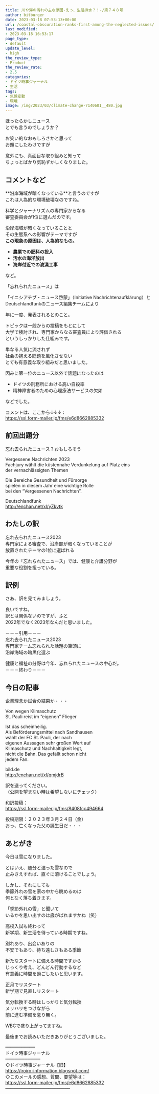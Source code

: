 ```yaml
---
title: 川や海の汚れの主な原因-えっ、生活排水？！-/第７４８号
author: bitburger
date: 2023-03-18 07:53:13+00:00
url: /coastal-obscuration-ranks-first-among-the-neglected-issues/
last_modified:
- 2023-03-18 16:53:17
page_type:
- default
update_level:
- high
the_review_type:
- Product
the_review_rate:
- 2.5
categories:
- ドイツ時事ジャーナル
- 生活
tags:
- 気候変動
- 環境
image: /img/2023/03/climate-change-7140601__480.jpg
---
```

ほったらかしニュース  
とでも言うのでしょうか？

お笑い的なおもしろさかと思って  
お題にしたわけですが

意外にも、真面目な取り組みと知って  
ちょっとばかり気恥ずかしくなりました。

## コメントなど
**<span class="fz-22px"><span class="marker-under"><span class="bold-red">沿岸海域が暗くなっている</span></span></span>**と言うのですが  
これは人為的な環境破壊なのですね。

科学とジャーナリズムの専門家からなる  
審査委員会が1位に選んだのです。

沿岸海域が暗くなっていることと  
その生態系への影響がテーマですが  
**<span class="bold-red"><span class="fz-22px"><span class="marker-under">この現象の原因は、人為的なもの。</span></span></span>**

<ul class="wp-block-list">
  <li>
    <strong><span class="marker-under"><span class="fz-22px">農業での肥料の投入</span></span></strong>
  </li>
  <li>
    <strong><span class="marker-under"><span class="fz-22px">汚水の海洋放出</span></span></strong>
  </li>
  <li>
    <strong><span class="marker-under"><span class="fz-22px">海岸付近での浚渫工事</span></span></strong>
  </li>
</ul>

など。

「忘れられたニュース」は

「イニシアチブ・ニュース啓蒙」（Initiative Nachrichtenaufklärung）と  
Deutschlandfunkのニュース編集チームにより

年に一度、発表されるとのこと。

トピックは一般からの投稿をもとにして  
大学で検討され、専門家からなる審査員により評価される  
というしっかりした仕組みです。

<span class="bold-red"><span class="marker-under">単なる人気に流されず<br />社会の抱える問題を風化させない<br />とても有意義な取り組みだと思いました。</span></span>

因みに第一位のニュース以外で話題になったのは

<ul class="wp-block-list">
  <li>
    ドイツの刑務所における高い自殺率
  </li>
  <li>
    精神障害者のための心理療法サービスの欠如
  </li>
</ul>

などでした。

コメントは、ここから↓↓↓：  
<https://ssl.form-mailer.jp/fms/e6d8662885332>

## 前回出題分
忘れ去られたニュース？おもしろそう

Vergessene Nachrichten 2023  
Fachjury wählt die küstennahe Verdunkelung auf Platz eins  
der vernachlässigten Themen

Die Bereiche Gesundheit und Fürsorge  
spielen in diesem Jahr eine wichtige Rolle  
bei den &#8220;Vergessenen Nachrichten&#8221;.

Deutschlandfunk  
<http://enchan.net/xl/yZkvtk>

## わたしの訳
忘れ去られたニュース2023  
専門家による審査で、沿岸部が暗くなっていることが  
放置されたテーマの1位に選ばれる

今年の「忘れられたニュース」では、健康と介護分野が  
重要な役割を担っている。

## 訳例
さあ、訳を見てみましょう。

良いですね。  
訳とは関係ないのですが、ふと  
2022年でなく2023年なんだと思いました。

－－－引用－－－  
忘れ去られたニュース2023  
専門家チーム忘れられた話題の筆頭に  
沿岸海域の暗黒化選ぶ

健康と福祉の分野は今年、忘れられたニュースの中心だ。  
－－－終わり－－－

## 今日の記事
企業理念か試合の結果か・・・

Von wegen Klimaschutz  
St. Pauli reist im &#8220;eigenen&#8221; Flieger

Ist das scheinheilig.  
Als Beförderungsmittel nach Sandhausen  
wählt der FC St. Pauli, der nach  
eigenen Aussagen sehr großen Wert auf  
Klimaschutz und Nachhaltigkeit legt,  
nicht die Bahn. Das gefällt schon nicht  
jedem Fan.

bild.de  
<http://enchan.net/xl/qmjdrB>

訳を送ってください。  
（公開を望まない時は希望しないにチェック）

和訳投稿：  
<https://ssl.form-mailer.jp/fms/8408fcc494664>

投稿期限：２０２３年３月２４日（金）  
おっ、亡くなった父の誕生日だ・・・

## あとがき
今日は雪になりました。

とはいえ、随分と湿った雪なので  
止みさえすれば、直ぐに溶けることでしょう。

しかし、それにしても  
季節外れの雪を家の中から眺めるのは  
何となく落ち着きます。

「季節外れの雪」と聞いて  
いるかを思い出すのは歳がばれますかね（笑）

高校入試も終わって  
新学期、新生活を待っている時期ですね。

別れあり、出会いありの  
不安でもあり、待ち遠しさもある季節

新たなスタートに備える時間ですから  
じっくり考え、どんどん行動するなど  
有意義に時間を過ごしたいと思います。

正月でリスタート  
新学期で見直しリスタート

気分転換する時はしっかりと気分転換  
メリハリをつけながら  
前に進む準備を怠り無く。

WBCで盛り上がってますね。

最後までお読みいただきありがとうございました。

━━━━━━━━━━━  
ドイツ時事ジャーナル  
───────────  
◇ドイツ時事ジャーナル【旧】  
<https://iroiro-information.blogspot.com/>  
◇このメールの感想、質問、要望等は：  
<https://ssl.form-mailer.jp/fms/e6d8662885332>  
━━━━━━━━━━━━━━━━━━━━━━━━